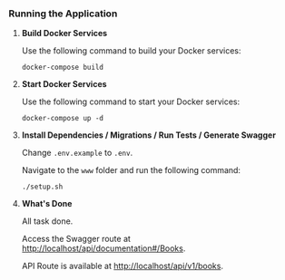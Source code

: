 ### Running the Application

1. **Build Docker Services**

   Use the following command to build your Docker services:

    ```
    docker-compose build
    ```

2. **Start Docker Services**

   Use the following command to start your Docker services:

    ```
    docker-compose up -d
    ```

3. **Install Dependencies / Migrations / Run Tests / Generate Swagger**

   Change `.env.example` to `.env`.

   Navigate to the `www` folder and run the following command:

    ```
    ./setup.sh
    ```

4. **What's Done**

   All task done.

   Access the Swagger route at [http://localhost/api/documentation#/Books](http://localhost/api/documentation#/Books).
   
   API Route is available at [http://localhost/api/v1/books](http://localhost/api/v1/books).
